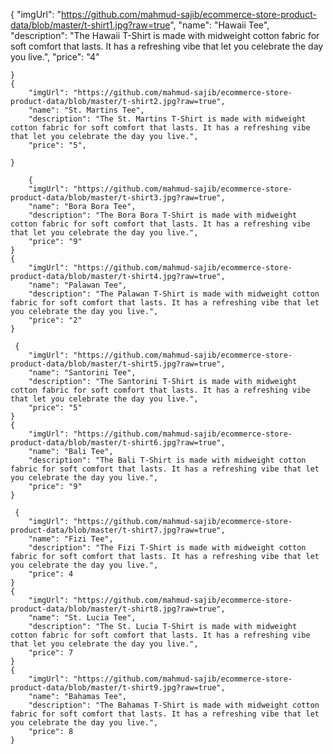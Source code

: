 {
        "imgUrl": "https://github.com/mahmud-sajib/ecommerce-store-product-data/blob/master/t-shirt1.jpg?raw=true",
        "name": "Hawaii Tee",
        "description": "The Hawaii T-Shirt is made with midweight cotton fabric for soft comfort that lasts. It has a refreshing vibe that let you celebrate the day you live.",
        "price": "4"
      
    }
    {
        "imgUrl": "https://github.com/mahmud-sajib/ecommerce-store-product-data/blob/master/t-shirt2.jpg?raw=true",
        "name": "St. Martins Tee",
        "description": "The St. Martins T-Shirt is made with midweight cotton fabric for soft comfort that lasts. It has a refreshing vibe that let you celebrate the day you live.",
        "price": "5",
       
    }

        {
        "imgUrl": "https://github.com/mahmud-sajib/ecommerce-store-product-data/blob/master/t-shirt3.jpg?raw=true",
        "name": "Bora Bora Tee",
        "description": "The Bora Bora T-Shirt is made with midweight cotton fabric for soft comfort that lasts. It has a refreshing vibe that let you celebrate the day you live.",
        "price": "9"
    }
    {
        "imgUrl": "https://github.com/mahmud-sajib/ecommerce-store-product-data/blob/master/t-shirt4.jpg?raw=true",
        "name": "Palawan Tee",
        "description": "The Palawan T-Shirt is made with midweight cotton fabric for soft comfort that lasts. It has a refreshing vibe that let you celebrate the day you live.",
        "price": "2"
    }

     {
        "imgUrl": "https://github.com/mahmud-sajib/ecommerce-store-product-data/blob/master/t-shirt5.jpg?raw=true",
        "name": "Santorini Tee",
        "description": "The Santorini T-Shirt is made with midweight cotton fabric for soft comfort that lasts. It has a refreshing vibe that let you celebrate the day you live.",
        "price": "5"
    }
    {
        "imgUrl": "https://github.com/mahmud-sajib/ecommerce-store-product-data/blob/master/t-shirt6.jpg?raw=true",
        "name": "Bali Tee",
        "description": "The Bali T-Shirt is made with midweight cotton fabric for soft comfort that lasts. It has a refreshing vibe that let you celebrate the day you live.",
        "price": "9"
    }

     {
        "imgUrl": "https://github.com/mahmud-sajib/ecommerce-store-product-data/blob/master/t-shirt7.jpg?raw=true",
        "name": "Fizi Tee",
        "description": "The Fizi T-Shirt is made with midweight cotton fabric for soft comfort that lasts. It has a refreshing vibe that let you celebrate the day you live.",
        "price": 4
    }
    {
        "imgUrl": "https://github.com/mahmud-sajib/ecommerce-store-product-data/blob/master/t-shirt8.jpg?raw=true",
        "name": "St. Lucia Tee",
        "description": "The St. Lucia T-Shirt is made with midweight cotton fabric for soft comfort that lasts. It has a refreshing vibe that let you celebrate the day you live.",
        "price": 7
    }
    {
        "imgUrl": "https://github.com/mahmud-sajib/ecommerce-store-product-data/blob/master/t-shirt9.jpg?raw=true",
        "name": "Bahamas Tee",
        "description": "The Bahamas T-Shirt is made with midweight cotton fabric for soft comfort that lasts. It has a refreshing vibe that let you celebrate the day you live.",
        "price": 8
    }